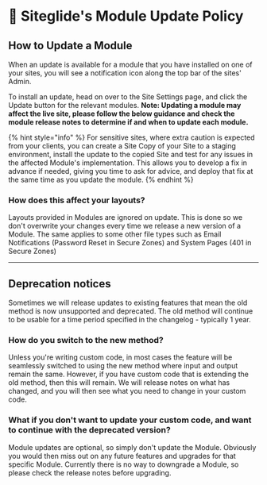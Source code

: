 # 🔹 Siteglide's Module Update Policy

## How to Update a Module

When an update is available for a module that you have installed on one of your sites, you will see a notification icon along the top bar of the sites' Admin.

To install an update, head on over to the Site Settings page, and click the Update button for the relevant modules. **Note: Updating a module may affect the live site, please follow the below guidance and check the module release notes to determine if and when to update each module.**

{% hint style="info" %}
For sensitive sites, where extra caution is expected from your clients, you can create a Site Copy of your Site to a staging environment, install the update to the copied Site and test for any issues in the affected Module's implementation. This allows you to develop a fix in advance if needed, giving you time to ask for advice, and deploy that fix at the same time as you update the module.
{% endhint %}

### How does this affect your layouts?

Layouts provided in Modules are ignored on update. This is done so we don't overwrite your changes every time we release a new version of a Module. The same applies to some other file types such as Email Notifications (Password Reset in Secure Zones) and System Pages (401 in Secure Zones)

***

## Deprecation notices

Sometimes we will release updates to existing features that mean the old method is now unsupported and deprecated. The old method will continue to be usable for a time period specified in the changelog - typically 1 year.

### How do you switch to the new method?

Unless you're writing custom code, in most cases the feature will be seamlessly switched to using the new method where input and output remain the same. However, if you have custom code that is extending the old method, then this will remain. We will release notes on what has changed, and you will then see what you need to change in your custom code.

### What if you don't want to update your custom code, and want to continue with the deprecated version?

Module updates are optional, so simply don't update the Module. Obviously you would then miss out on any future features and upgrades for that specific Module. Currently there is no way to downgrade a Module, so please check the release notes before upgrading.
